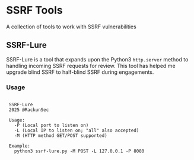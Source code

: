 # SSRF Tools
A collection of tools to work with SSRF vulnerabilities
## SSRF-Lure
SSRF-Lure is a tool that expands upon the Python3 `http.server` method to handling incoming SSRF requests for review. This tool has helped me upgrade blind SSRF to half-blind SSRF during engagements.
### Usage
```

 SSRF-Lure
 2025 @RackunSec
 
 Usage: 
   -P (Local port to listen on)
   -L (Local IP to listen on; "all" also accepted)
   -M (HTTP method GET/POST supported)

 Example:
   python3 ssrf-lure.py -M POST -L 127.0.0.1 -P 8080
 
```

